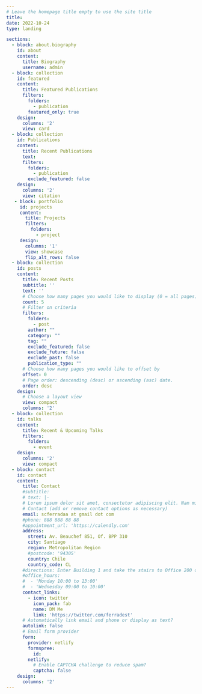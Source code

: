 ```yaml
---
# Leave the homepage title empty to use the site title
title: 
date: 2022-10-24
type: landing

sections:
  - block: about.biography
    id: about
    content:
      title: Biography
      username: admin
  - block: collection
    id: featured
    content:
      title: Featured Publications
      filters:
        folders:
          - publication
        featured_only: true
    design:
      columns: '2'
      view: card
  - block: collection
    id: Publications
    content:
      title: Recent Publications
      text:
      filters:
        folders:
          - publication
        exclude_featured: false
    design:
      columns: '2'
      view: citation
   - block: portfolio
     id: projects
     content:
       title: Projects
       filters:
         folders:
           - project
     design:
       columns: '1'
       view: showcase
       flip_alt_rows: false
  - block: collection
    id: posts
    content:
      title: Recent Posts
      subtitle: ''
      text: ''
      # Choose how many pages you would like to display (0 = all pages)
      count: 5
      # Filter on criteria
      filters:
        folders:
          - post
        author: ""
        category: ""
        tag: ""
        exclude_featured: false
        exclude_future: false
        exclude_past: false
        publication_type: ""
      # Choose how many pages you would like to offset by
      offset: 0
      # Page order: descending (desc) or ascending (asc) date.
      order: desc
    design:
      # Choose a layout view
      view: compact
      columns: '2'
  - block: collection
    id: talks
    content:
      title: Recent & Upcoming Talks
      filters:
        folders:
          - event
    design:
      columns: '2'
      view: compact
  - block: contact
    id: contact
    content:
      title: Contact
      #subtitle:
      # text: |-
      # Lorem ipsum dolor sit amet, consectetur adipiscing elit. Nam mi diam, venenatis ut magna et, vehicula efficitur enim.
      # Contact (add or remove contact options as necessary)
      email: scferradaa at gmail dot com
      #phone: 888 888 88 88
      #appointment_url: 'https://calendly.com'
      address:
        street: Av. Beauchef 851, Of. BPP 310
        city: Santiago
        region: Metropolitan Region
        #postcode: '94305'
        country: Chile
        country_code: CL
      #directions: Enter Building 1 and take the stairs to Office 200 on Floor 2
      #office_hours:
      #  - 'Monday 10:00 to 13:00'
      #  - 'Wednesday 09:00 to 10:00'
      contact_links:
        - icon: twitter
          icon_pack: fab
          name: DM Me
          link: 'https://twitter.com/ferradest'
      # Automatically link email and phone or display as text?
      autolink: false
      # Email form provider
      form:
        provider: netlify
        formspree:
          id:
        netlify:
          # Enable CAPTCHA challenge to reduce spam?
          captcha: false
    design:
      columns: '2'
---
```

